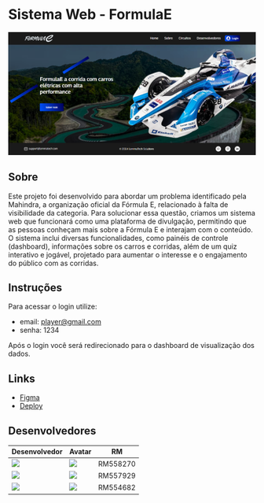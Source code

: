 # Sistema Web - FormulaE

![](src/assets/screen.png)


## Sobre
Este projeto foi desenvolvido para abordar um problema identificado pela Mahindra, a organização oficial da Fórmula E, relacionado à falta de visibilidade da categoria. Para solucionar essa questão, criamos um sistema web que funcionará como uma plataforma de divulgação, permitindo que as pessoas conheçam mais sobre a Fórmula E e interajam com o conteúdo. O sistema inclui diversas funcionalidades, como painéis de controle (dashboard), informações sobre os carros e corridas, além de um quiz interativo e jogável, projetado para aumentar o interesse e o engajamento do público com as corridas.

## Instruções
Para acessar o login utilize:
 - email: player@gmail.com
 - senha: 1234

Após o login você será redirecionado para o dashboard de visualização dos dados.

## Links

- [Figma](https://www.figma.com/design/vrP3ayZnWP8znxz65N6mTC/Sistema-Web---FormulaE?node-id=0-1&t=8X0K1NgZg2GYdqYy-1)
- [Deploy](https://group-lemmatech.github.io/FormulaE-WebDev/)

## Desenvolvedores
| Desenvolvedor | Avatar | RM |
| ------------- | ------ | -- |
| ![](https://img.shields.io/badge/DESENVOLVEDOR-Alexandre-blue?style=for-the-badge&logo=appveyor) | <a href="https://github.com/alefaria577"><img src="https://avatars.githubusercontent.com/u/132949575?v=4" height="50" style="max-width: 100%;"></a> | RM558270 |
| ![](https://img.shields.io/badge/DESENVOLVEDOR-Evellyn-blue?style=for-the-badge&logo=appveyor) | <a href="https://github.com/evojeda"><img src="https://avatars.githubusercontent.com/u/162588593?v=4" height="50" style="max-width: 100%;"></a>  | RM557929 |
| ![](https://img.shields.io/badge/DESENVOLVEDOR-Milena-blue?style=for-the-badge&logo=appveyor) | <a href="https://github.com/MilenaCodinhoto"><img src="https://avatars.githubusercontent.com/u/19381239?v=4" height="50" style="max-width: 100%;"></a> |RM554682 |



